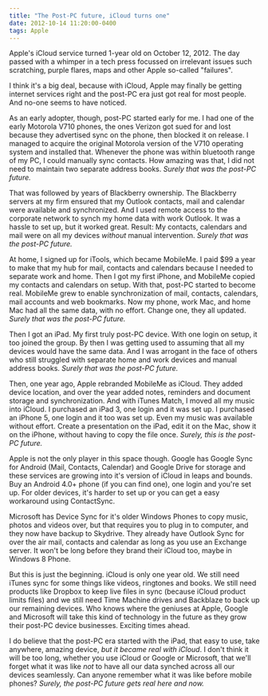 ```yaml
---
title: "The Post-PC future, iCloud turns one"
date: 2012-10-14 11:20:00-0400
tags: Apple
---
```


Apple's iCloud service turned 1-year old on October 12, 2012. The day passed with a whimper in a tech press focussed on irrelevant issues such scratching, purple flares, maps and other Apple so-called "failures".

I think it's a big deal, because with iCloud, Apple may finally be getting internet services right and the post-PC era just got real for most people. And no-one seems to have noticed.

As an early adopter, though, post-PC started early for me. I had one of the early Motorola V710 phones, the ones Verizon got sued for and lost because they advertised sync on the phone, then blocked it on release. I managed to acquire the original Motorola version of the V710 operating system and installed that. Whenever the phone was within bluetooth range of my PC, I could manually sync contacts. How amazing was that, I did not need to maintain two separate address books. *Surely that was the post-PC future.*

That was followed by years of Blackberry ownership. The Blackberry servers at my firm ensured that my Outlook contacts, mail and calendar were available and synchronized. And I used remote access to the corporate network to synch my home data with work Outlook. It was a hassle to set up, but it worked great. Result: My contacts, calendars and mail were on all my devices *without* manual intervention. *Surely that was the post-PC future.*

At home, I signed up for iTools, which became MobileMe. I paid $99 a year to make that my hub for mail, contacts and calendars because I needed to separate work and home. Then I got my first iPhone, and MobileMe copied my contacts and calendars on setup. With that, post-PC started to become real. MobileMe grew to enable synchronization of mail, contacts, calendars, mail accounts and web bookmarks. Now my phone, work Mac, and home Mac had all the same data, with no effort. Change one, they all updated. *Surely that was the post-PC future.*

Then I got an iPad. My first truly post-PC device. With one login on setup, it too joined the group. By then I was getting used to assuming that all my devices would have the same data. And I was arrogant in the face of others who still struggled with separate home and work devices and manual address books. *Surely that was the post-PC future.*

Then, one year ago, Apple rebranded MobileMe as iCloud. They added device location, and over the year added notes, reminders and document storage and synchronization. And with iTunes Match, I moved all my music into iCloud. I purchased an iPad 3, one login and it was set up. I purchased an iPhone 5, one login and it too was set up. Even my music was available without effort. Create a presentation on the iPad, edit it on the Mac, show it on the iPhone, without having to copy the file once. *Surely, this is the post-PC future.*

Apple is not the only player in this space though. Google has Google Sync for Android (Mail, Contacts, Calendar) and Google Drive for storage and these services are growing into it's version of iCloud in leaps and bounds. Buy an Android 4.0+ phone (if you can find one), one login and you're set up. For older devices, it's harder to set up or you can get a easy workaround using ContactSync.

Microsoft has Device Sync for it's older Windows Phones to copy music, photos and videos over, but that requires you to plug in to computer, and they now have backup to Skydrive. They already have Outlook Sync for over the air mail, contacts and calendar as long as you use an Exchange server. It won't be long before they brand their iCloud too, maybe in Windows 8 Phone.

But this is just the beginning. iCloud is only one year old. We still need iTunes sync for some things like videos, ringtones and books. We still need products like Dropbox to keep live files in sync (because iCloud product limits files) and we still need Time Machine drives and Backblaze to back up our remaining devices. Who knows where the geniuses at Apple, Google and Microsoft will take this kind of technology in the future as they grow their post-PC device businesses. Exciting times ahead.

I do believe that the post-PC era started with the iPad, that easy to use, take anywhere, amazing device, *but it became real with iCloud*. I don't think it will be too long, whether you use iCloud or Google or Microsoft, that we'll forget what it was like *not* to have all our data synched across all our devices seamlessly. Can anyone remember what it was like before mobile phones? *Surely, the post-PC future gets real here and now.*

